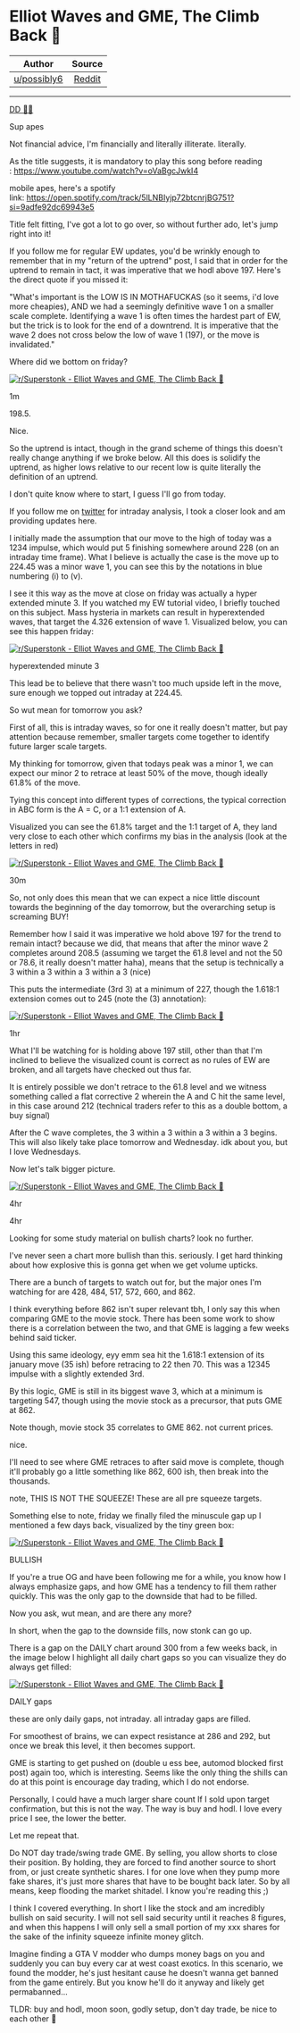 Elliot Waves and GME, The Climb Back 🚀
=======================================

| Author       | Source       | 
| :-------------: |:-------------:|
|  [u/possibly6](https://www.reddit.com/user/possibly6/) | [Reddit](https://www.reddit.com/r/Superstonk/comments/o9wbjl/elliot_waves_and_gme_the_climb_back/) | 

---

[DD 👨‍🔬](https://www.reddit.com/r/Superstonk/search?q=flair_name%3A%22DD%20%F0%9F%91%A8%E2%80%8D%F0%9F%94%AC%22&restrict_sr=1)

Sup apes

Not financial advice, I'm financially and literally illiterate. literally.

As the title suggests, it is mandatory to play this song before reading : <https://www.youtube.com/watch?v=oVaBgcJwkI4>

mobile apes, here's a spotify link: <https://open.spotify.com/track/5lLNBIyjp72btcnrjBG751?si=9adfe92dc69943e5>

Title felt fitting, I've got a lot to go over, so without further ado, let's jump right into it!

If you follow me for regular EW updates, you'd be wrinkly enough to remember that in my "return of the uptrend" post, I said that in order for the uptrend to remain in tact, it was imperative that we hodl above 197. Here's the direct quote if you missed it:

"What's important is the LOW IS IN MOTHAFUCKAS (so it seems, i'd love more cheapies), AND we had a seemingly definitive wave 1 on a smaller scale complete. Identifying a wave 1 is often times the hardest part of EW, but the trick is to look for the end of a downtrend. It is imperative that the wave 2 does not cross below the low of wave 1 (197), or the move is invalidated."

Where did we bottom on friday?

[![r/Superstonk - Elliot Waves and GME, The Climb Back 🚀](https://preview.redd.it/74si1n35d3871.png?width=2794&format=png&auto=webp&s=79e0188ef7e65035fa8cef1dd78699dfce642feb)](https://preview.redd.it/74si1n35d3871.png?width=2794&format=png&auto=webp&s=79e0188ef7e65035fa8cef1dd78699dfce642feb)

1m

198.5.

Nice.

So the uptrend is intact, though in the grand scheme of things this doesn't really change anything if we broke below. All this does is solidify the uptrend, as higher lows relative to our recent low is quite literally the definition of an uptrend.

I don't quite know where to start, I guess I'll go from today.

If you follow me on [twitter](https://twitter.com/gavinmayreal) for intraday analysis, I took a closer look and am providing updates here.

I initially made the assumption that our move to the high of today was a 1234 impulse, which would put 5 finishing somewhere around 228 (on an intraday time frame). What I believe is actually the case is the move up to 224.45 was a minor wave 1, you can see this by the notations in blue numbering (i) to (v).

I see it this way as the move at close on friday was actually a hyper extended minute 3. If you watched my EW tutorial video, I briefly touched on this subject. Mass hysteria in markets can result in hyperextended waves, that target the 4.326 extension of wave 1. Visualized below, you can see this happen friday:

[![r/Superstonk - Elliot Waves and GME, The Climb Back 🚀](https://preview.redd.it/8kgn4dg7d3871.png?width=2796&format=png&auto=webp&s=0b53e6216f75e9b96771cbec252955844a36594f)](https://preview.redd.it/8kgn4dg7d3871.png?width=2796&format=png&auto=webp&s=0b53e6216f75e9b96771cbec252955844a36594f)

hyperextended minute 3

This lead be to believe that there wasn't too much upside left in the move, sure enough we topped out intraday at 224.45.

So wut mean for tomorrow you ask?

First of all, this is intraday waves, so for one it really doesn't matter, but pay attention because remember, smaller targets come together to identify future larger scale targets.

My thinking for tomorrow, given that todays peak was a minor 1, we can expect our minor 2 to retrace at least 50% of the move, though ideally 61.8% of the move.

Tying this concept into different types of corrections, the typical correction in ABC form is the A = C, or a 1:1 extension of A.

Visualized you can see the 61.8% target and the 1:1 target of A, they land very close to each other which confirms my bias in the analysis (look at the letters in red)

[![r/Superstonk - Elliot Waves and GME, The Climb Back 🚀](https://preview.redd.it/waqhrd2ad3871.png?width=2790&format=png&auto=webp&s=2adaf9e3889a1229120b5baa8cbab33fb2452851)](https://preview.redd.it/waqhrd2ad3871.png?width=2790&format=png&auto=webp&s=2adaf9e3889a1229120b5baa8cbab33fb2452851)

30m

So, not only does this mean that we can expect a nice little discount towards the beginning of the day tomorrow, but the overarching setup is screaming BUY!

Remember how I said it was imperative we hold above 197 for the trend to remain intact? because we did, that means that after the minor wave 2 completes around 208.5 (assuming we target the 61.8 level and not the 50 or 78.6, it really doesn't matter haha), means that the setup is technically a 3 within a 3 within a 3 within a 3 (nice)

This puts the intermediate (3rd 3) at a minimum of 227, though the 1.618:1 extension comes out to 245 (note the (3) annotation):

[![r/Superstonk - Elliot Waves and GME, The Climb Back 🚀](https://preview.redd.it/m0ago9sbd3871.png?width=2816&format=png&auto=webp&s=fbe9b5028166cae497a2b170360f059b2cdf5910)](https://preview.redd.it/m0ago9sbd3871.png?width=2816&format=png&auto=webp&s=fbe9b5028166cae497a2b170360f059b2cdf5910)

1hr

What I'll be watching for is holding above 197 still, other than that I'm inclined to believe the visualized count is correct as no rules of EW are broken, and all targets have checked out thus far.

It is entirely possible we don't retrace to the 61.8 level and we witness something called a flat corrective 2 wherein the A and C hit the same level, in this case around 212 (technical traders refer to this as a double bottom, a buy signal)

After the C wave completes, the 3 within a 3 within a 3 within a 3 begins. This will also likely take place tomorrow and Wednesday. idk about you, but I love Wednesdays.

Now let's talk bigger picture.

[![r/Superstonk - Elliot Waves and GME, The Climb Back 🚀](https://preview.redd.it/32f2k64dd3871.png?width=2800&format=png&auto=webp&s=9c04a447363222ffa65d2eb35239a039abbda9be)](https://preview.redd.it/32f2k64dd3871.png?width=2800&format=png&auto=webp&s=9c04a447363222ffa65d2eb35239a039abbda9be)

4hr

4hr

Looking for some study material on bullish charts? look no further.

I've never seen a chart more bullish than this. seriously. I get hard thinking about how explosive this is gonna get when we get volume upticks.

There are a bunch of targets to watch out for, but the major ones I'm watching for are 428, 484, 517, 572, 660, and 862.

I think everything before 862 isn't super relevant tbh, I only say this when comparing GME to the movie stock. There has been some work to show there is a correlation between the two, and that GME is lagging a few weeks behind said ticker.

Using this same ideology, eyy emm sea hit the 1.618:1 extension of its january move (35 ish) before retracing to 22 then 70. This was a 12345 impulse with a slightly extended 3rd.

By this logic, GME is still in its biggest wave 3, which at a minimum is targeting 547, though using the movie stock as a precursor, that puts GME at 862.

Note though, movie stock 35 correlates to GME 862. not current prices.

nice.

I'll need to see where GME retraces to after said move is complete, though it'll probably go a little something like 862, 600 ish, then break into the thousands.

note, THIS IS NOT THE SQUEEZE! These are all pre squeeze targets.

Something else to note, friday we finally filed the minuscule gap up I mentioned a few days back, visualized by the tiny green box:

[![r/Superstonk - Elliot Waves and GME, The Climb Back 🚀](https://preview.redd.it/4k3di9dyd3871.png?width=2812&format=png&auto=webp&s=319fbf8ffcdbc0c06f7ed2c39a37b7c0a2c9b15d)](https://preview.redd.it/4k3di9dyd3871.png?width=2812&format=png&auto=webp&s=319fbf8ffcdbc0c06f7ed2c39a37b7c0a2c9b15d)

BULLISH

If you're a true OG and have been following me for a while, you know how I always emphasize gaps, and how GME has a tendency to fill them rather quickly. This was the only gap to the downside that had to be filled.

Now you ask, wut mean, and are there any more?

In short, when the gap to the downside fills, now stonk can go up.

There is a gap on the DAILY chart around 300 from a few weeks back, in the image below I highlight all daily chart gaps so you can visualize they do always get filled:

[![r/Superstonk - Elliot Waves and GME, The Climb Back 🚀](https://preview.redd.it/uhfxxoppe3871.png?width=2794&format=png&auto=webp&s=aed6a9a8d9ea89db6525a3a304b65699a2610e35)](https://preview.redd.it/uhfxxoppe3871.png?width=2794&format=png&auto=webp&s=aed6a9a8d9ea89db6525a3a304b65699a2610e35)

DAILY gaps

these are only daily gaps, not intraday. all intraday gaps are filled.

For smoothest of brains, we can expect resistance at 286 and 292, but once we break this level, it then becomes support.

GME is starting to get pushed on (double u ess bee, automod blocked first post) again too, which is interesting. Seems like the only thing the shills can do at this point is encourage day trading, which I do not endorse.

Personally, I could have a much larger share count If I sold upon target confirmation, but this is not the way. The way is buy and hodl. I love every price I see, the lower the better.

Let me repeat that.

Do NOT day trade/swing trade GME. By selling, you allow shorts to close their position. By holding, they are forced to find another source to short from, or just create synthetic shares. I for one love when they pump more fake shares, it's just more shares that have to be bought back later. So by all means, keep flooding the market shitadel. I know you're reading this ;)

I think I covered everything. In short I like the stock and am incredibly bullish on said security. I will not sell said security until it reaches 8 figures, and when this happens I will only sell a small portion of my xxx shares for the sake of the infinity squeeze infinite money glitch.

Imagine finding a GTA V modder who dumps money bags on you and suddenly you can buy every car at west coast exotics. In this scenario, we found the modder, he's just hesitant cause he doesn't wanna get banned from the game entirely. But you know he'll do it anyway and likely get permabanned...

TLDR: buy and hodl, moon soon, godly setup, don't day trade, be nice to each other 🚀

